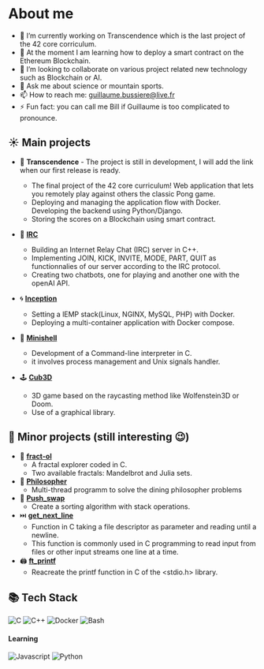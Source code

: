 # About me

- 🔭 I’m currently working on Transcendence which is the last project of the 42 core corriculum.
- 🌱 At the moment I am learning how to deploy a smart contract on the Ethereum Blockchain.
- 👯 I’m looking to collaborate on various project related new technology such as Blockchain or AI.
- 💬 Ask me about science or mountain sports.
- 📫 How to reach me: guillaume.bussiere@live.fr
- ⚡ Fun fact: you can call me Bill if Guillaume is too complicated to pronounce.

## ☀️ Main projects

- 🏓 **Transcendence** - The project is still in development, I will add the link when our first release is ready.
  - The final project of the 42 core curriculum! Web application that lets you remotely play against others the classic Pong game.
  - Deploying and managing the application flow with Docker. Developing the backend using Python/Django.
  - Storing the scores on a Blockchain using smart contract.
  
- 🤖 **[IRC](https://github.com/Bussiereg/ft_IRC)**
  - Building an Internet Relay Chat (IRC) server in C++.
  - Implementing JOIN, KICK, INVITE, MODE, PART, QUIT as functionnalies of our server according to the IRC protocol.
  - Creating two chatbots, one for playing and another one with the openAI API.

- 🌀 **[Inception](https://github.com/Bussiereg/inception)**
  - Setting a lEMP stack(Linux, NGINX, MySQL, PHP) with Docker.
  - Deploying a multi-container application with Docker compose.
  
- 🐚 **[Minishell](https://github.com/Bussiereg/Minishell)**
  - Development of a Command-line interpreter in C.
  - it involves process management and Unix signals handler.
    
- 🕹️ **[Cub3D](https://github.com/Bussiereg/cub3D)**
  - 3D game based on the raycasting method like Wolfenstein3D or Doom.
  - Use of a graphical library.


## 🌙 Minor projects (still interesting 😉)
- 💠 **[fract-ol](https://github.com/Bussiereg/fractol)**
  - A fractal explorer coded in C.
  - Two available fractals: Mandelbrot and Julia sets.
- 🍝 **[Philosopher](https://github.com/Bussiereg/Philosophers)**
  - Multi-thread programm to solve the dining philosopher problems
- 📶 **[Push_swap](https://github.com/Bussiereg/push_swap)**
  - Create a sorting algorithm with stack operations.
- ⏭️ **[get_next_line](https://github.com/Bussiereg/get_next_line)**
  - Function in C taking a file descriptor as parameter and reading until a newline.
  - This function is commonly used in C programming to read input from files or other input streams one line at a time.
- 🖨️ **[ft_printf](https://github.com/Bussiereg/ft_printf)**
  - Reacreate the printf function in C of the <stdio.h> library.

## 📚 Tech Stack
![C](https://img.shields.io/badge/c-%2300599C.svg?style=for-the-badge&logo=c&logoColor=white) ![C++](https://img.shields.io/badge/C%2B%2B-00599C?style=for-the-badge&logo=c%2B%2B&logoColor=white) ![Docker](https://img.shields.io/badge/docker-%230db7ed.svg?style=for-the-badge&logo=docker&logoColor=white) ![Bash](https://img.shields.io/badge/GNU%20Bash-4EAA25?style=for-the-badge&logo=GNU%20Bash&logoColor=white)
#### **Learning**
 ![Javascript](https://shields.io/badge/JavaScript-F7DF1E?style=for-the-badge&logo=JavaScript&logoColor=black) ![Python](https://img.shields.io/badge/python-3670A0?style=for-the-badge&logo=python&logoColor=ffdd54)
